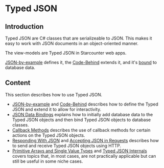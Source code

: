 # Typed JSON

## Introduction

Typed JSON are C\# classes that are serializeable to JSON. This makes it easy to work with JSON documents in an object-oriented manner.

 The view-models are Typed JSON in Starcounter web apps.

[JSON-by-example](json-by-example.md) defines it, the [Code-Behind](code-behind.md) extends it, and it's [bound](data-bindings.md) to database data.

## Content

This section describes how to use Typed JSON.

* [JSON-by-example](json-by-example.md) and [Code-Behind](code-behind.md) describes how to define the Typed JSON and extend it to allow for interactivity.
* [JSON Data Bindings](data-bindings.md) explains how to initially add database data to the Typed JSON objects and then bind Typed JSON objects to database classes.
* [Callback Methods](callback-methods.md) describes the use of callback methods for certain actions on the Typed JSON objects.
* [Responding With JSON](responding-with-json.md) and [Accepting JSON in Requests](/guides/typed-json/accepting-JSON-in-requests/README.md) describes how to send and receive Typed JSON objects using HTTP.
* [Primitive Arrays and Single Value Types](primitive-arrays-and-single-value-types.md) and [Typed JSON Internals](typed-json-internals.md) covers topics that, in most cases, are not practically applicable but can still be useful in some niche cases.

